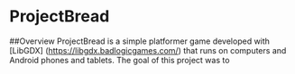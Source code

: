 # ProjectBread
##Overview
ProjectBread is a simple platformer game developed with [LibGDX] (https://libgdx.badlogicgames.com/) that runs on computers and Android phones and tablets. The goal of this project was to 
